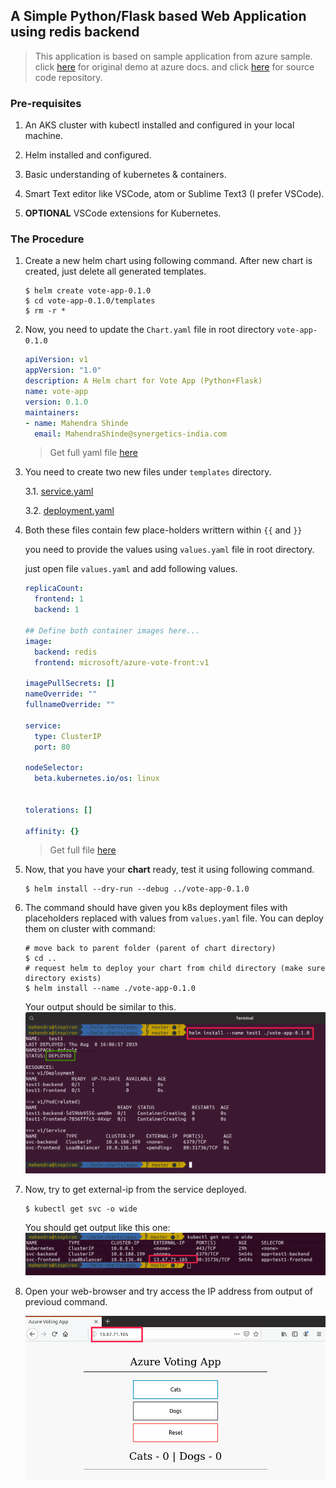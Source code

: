 ## A Simple Python/Flask based Web Application using redis backend

> This application is based on sample application from azure sample. click [here](https://docs.microsoft.com/en-us/azure/aks/tutorial-kubernetes-deploy-application) for original demo at azure docs. and click [here](https://github.com/Azure-Samples/azure-voting-app-redis) for source code repository.

### Pre-requisites

1.  An AKS cluster with kubectl installed and configured in your local machine.

2.  Helm installed and configured.

3.  Basic understanding of kubernetes & containers.

4.  Smart Text editor like VSCode, atom or Sublime Text3 (I prefer VSCode).

5.  **OPTIONAL** VSCode extensions for Kubernetes.


### The Procedure
1.  Create a new helm chart using following command. After new chart is created, just delete all generated templates.

    ```console
    $ helm create vote-app-0.1.0
    $ cd vote-app-0.1.0/templates
    $ rm -r *
    ```
2.  Now, you need to update the `Chart.yaml` file in root directory `vote-app-0.1.0` 

    ```yaml
    apiVersion: v1
    appVersion: "1.0"
    description: A Helm chart for Vote App (Python+Flask)
    name: vote-app
    version: 0.1.0
    maintainers:
    - name: Mahendra Shinde
      email: MahendraShinde@synergetics-india.com
    ```
    > Get full yaml file [here](Chart.yaml)

3.  You need to create two new files under `templates` directory. 

    3.1. [service.yaml](templates/service.yaml)
    
    3.2. [deployment.yaml](templates/deployment.yaml)

4.  Both these files contain few place-holders writtern within `{{` and `}}` 

    you need to provide the values using `values.yaml` file in root directory.

    just open file `values.yaml` and add following values.

    ```yaml
    replicaCount: 
      frontend: 1
      backend: 1

    ## Define both container images here...
    image:
      backend: redis
      frontend: microsoft/azure-vote-front:v1

    imagePullSecrets: []
    nameOverride: ""
    fullnameOverride: ""

    service:
      type: ClusterIP
      port: 80

    nodeSelector: 
      beta.kubernetes.io/os: linux


    tolerations: []

    affinity: {}
    ```
    > Get full file [here](values.yaml)

5.  Now, that you have your **chart** ready, test it using following command.

    ```console
    $ helm install --dry-run --debug ../vote-app-0.1.0
    ```

6.  The command should have given you k8s deployment files with placeholders replaced with values from `values.yaml` file.
    You can deploy them on cluster with command:
    
    ```console
    # move back to parent folder (parent of chart directory)
    $ cd ..
    # request helm to deploy your chart from child directory (make sure directory exists)
    $ helm install --name ./vote-app-0.1.0
    ```

    Your output should be similar to this.
    ![](../../assets/helm-install-vote-app-0.1.png)


7.  Now, try to get external-ip from the service deployed.

    ```console
    $ kubectl get svc -o wide
    ```

    You should get output like this one:
    ![](../../assets/get-svc-ip-vote-app-0.1.png)

8.  Open your web-browser and try access the IP address from output of previoud command.

    ![](../../assets/view-in-browser-vote-app-0.1.png)